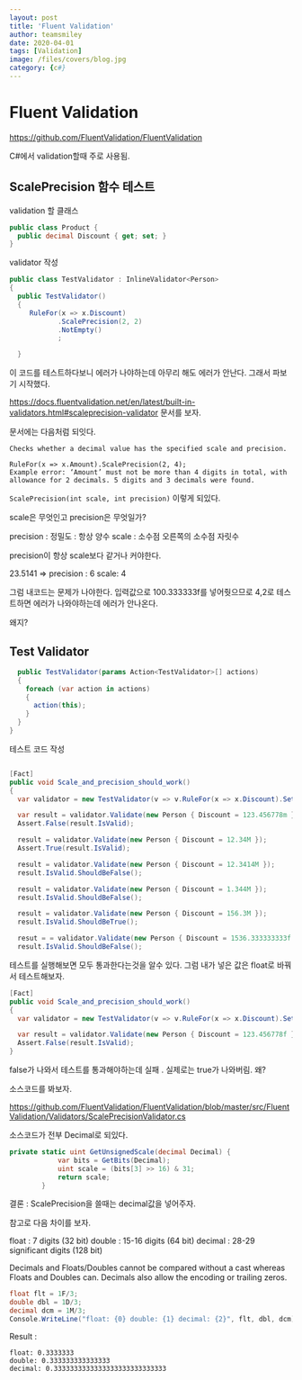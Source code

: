 ```yaml
---
layout: post
title: 'Fluent Validation' 
author: teamsmiley
date: 2020-04-01
tags: [Validation]
image: /files/covers/blog.jpg
category: {c#}
---
```


# Fluent Validation

<https://github.com/FluentValidation/FluentValidation>

C#에서 validation할때 주로 사용됨.

## ScalePrecision 함수 테스트

validation 할 클래스 

```cs
public class Product {
  public decimal Discount { get; set; }
}
```

validator 작성 

```cs
public class TestValidator : InlineValidator<Person>
{
  public TestValidator()
  {
     RuleFor(x => x.Discount)
            .ScalePrecision(2, 2)
            .NotEmpty()
            ;

  }
```

이 코드를 테스트하다보니 에러가 나야하는데 아무리 해도 에러가 안난다. 그래서 파보기 시작했다.

<https://docs.fluentvalidation.net/en/latest/built-in-validators.html#scaleprecision-validator> 문서를 보자.

문서에는 다음처럼 되잇다.

```
Checks whether a decimal value has the specified scale and precision.

RuleFor(x => x.Amount).ScalePrecision(2, 4);
Example error: ‘Amount’ must not be more than 4 digits in total, with allowance for 2 decimals. 5 digits and 3 decimals were found.
```

`ScalePrecision(int scale, int precision)` 이렇게 되있다. 

scale은 무엇인고 precision은 무엇일가?

precision : 정밀도 : 항상 양수 
scale : 소수점 오른쪽의 소수점 자릿수

precision이 항상 scale보다 같거나 커야한다.

23.5141 => precision : 6 scale: 4

그럼 내코드는 문제가 나야한다. 입력값으로 100.333333f를 넣어줫으므로 4,2로 테스트하면 에러가 나와야하는데 에러가 안나온다. 

왜지?


## Test Validator

```cs
  public TestValidator(params Action<TestValidator>[] actions)
  {
    foreach (var action in actions)
    {
      action(this);
    }
  }
}
```

테스트 코드 작성 
```cs

[Fact]
public void Scale_and_precision_should_work()
{
  var validator = new TestValidator(v => v.RuleFor(x => x.Discount).SetValidator(new ScalePrecisionValidator(2, 4)));

  var result = validator.Validate(new Person { Discount = 123.456778m });
  Assert.False(result.IsValid);

  result = validator.Validate(new Person { Discount = 12.34M });
  Assert.True(result.IsValid);

  result = validator.Validate(new Person { Discount = 12.3414M });
  result.IsValid.ShouldBeFalse();

  result = validator.Validate(new Person { Discount = 1.344M });
  result.IsValid.ShouldBeFalse();

  result = validator.Validate(new Person { Discount = 156.3M });
  result.IsValid.ShouldBeTrue();

  resut = = validator.Validate(new Person { Discount = 1536.333333333f });
  result.IsValid.ShouldBeFalse();
```

테스트를 실행해보면 모두 통과한다는것을 알수 있다. 그럼 내가 넣은 값은 float로 바꿔서 테스트해보자.

```cs
[Fact]
public void Scale_and_precision_should_work()
{
  var validator = new TestValidator(v => v.RuleFor(x => x.Discount).SetValidator(new ScalePrecisionValidator(2, 4)));

  var result = validator.Validate(new Person { Discount = 123.456778f });
  Assert.False(result.IsValid);
}
``` 

false가 나와서 테스트를 통과해야하는데 실패 . 실제로는 true가 나와버림.  왜?

소스코드를 봐보자. 

<https://github.com/FluentValidation/FluentValidation/blob/master/src/FluentValidation/Validators/ScalePrecisionValidator.cs>

소스코드가 전부 Decimal로 되있다.

```cs
private static uint GetUnsignedScale(decimal Decimal) {
			var bits = GetBits(Decimal);
			uint scale = (bits[3] >> 16) & 31;
			return scale;
		}
```

결론 : ScalePrecision을 쓸때는 decimal값을 넣어주자.

참고로 다음 차이를 보자.

float : 7 digits (32 bit)
double : 15-16 digits (64 bit)
decimal : 28-29 significant digits (128 bit)

Decimals and Floats/Doubles cannot be compared without a cast whereas Floats and Doubles can. Decimals also allow the encoding or trailing zeros.
```cs
float flt = 1F/3;
double dbl = 1D/3;
decimal dcm = 1M/3;
Console.WriteLine("float: {0} double: {1} decimal: {2}", flt, dbl, dcm);
```

Result :
```
float: 0.3333333  
double: 0.333333333333333  
decimal: 0.3333333333333333333333333333
```

